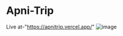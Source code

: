 # Apni-Trip
Live at-"https://apnitrip.vercel.app/"
![image](https://github.com/user-attachments/assets/b917430c-9ab7-4a04-9053-7ccec7d48579)
